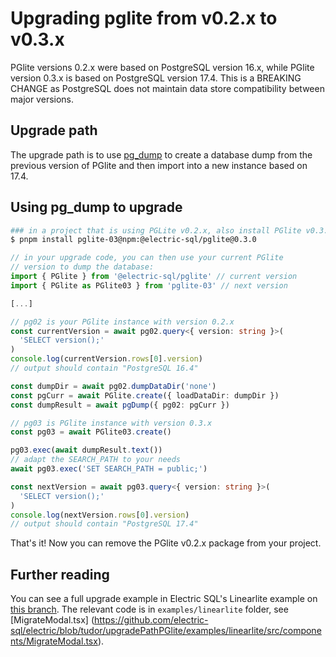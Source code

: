 # Upgrading pglite from v0.2.x to v0.3.x

PGlite versions 0.2.x were based on PostgreSQL version 16.x, while PGlite version 0.3.x is based on PostgreSQL version 17.4. This is a BREAKING CHANGE as PostgreSQL does not maintain data store compatibility between major versions.

## Upgrade path

The upgrade path is to use [pg_dump](https://www.npmjs.com/package/@electric-sql/pglite-tools) to create a database dump from the previous version of PGlite and then import into a new instance based on 17.4.

## Using pg_dump to upgrade

```bash
### in a project that is using PGLite v0.2.x, also install PGlite v0.3.x
$ pnpm install pglite-03@npm:@electric-sql/pglite@0.3.0
```

```ts
// in your upgrade code, you can then use your current PGlite
// version to dump the database:
import { PGlite } from '@electric-sql/pglite' // current version
import { PGlite as PGlite03 } from 'pglite-03' // next version

[...]

// pg02 is your PGlite instance with version 0.2.x
const currentVersion = await pg02.query<{ version: string }>(
  'SELECT version();'
)
console.log(currentVersion.rows[0].version)
// output should contain "PostgreSQL 16.4"

const dumpDir = await pg02.dumpDataDir('none')
const pgCurr = await PGlite.create({ loadDataDir: dumpDir })
const dumpResult = await pgDump({ pg02: pgCurr })

// pg03 is PGlite instance with version 0.3.x
const pg03 = await PGlite03.create()

pg03.exec(await dumpResult.text())
// adapt the SEARCH_PATH to your needs
await pg03.exec('SET SEARCH_PATH = public;')

const nextVersion = await pg03.query<{ version: string }>(
  'SELECT version();'
)
console.log(nextVersion.rows[0].version) 
// output should contain "PostgreSQL 17.4"
```

That's it! Now you can remove the PGlite v0.2.x package from your project.

## Further reading

You can see a full upgrade example in Electric SQL's Linearlite example on [this branch](https://github.com/electric-sql/electric/tree/tudor/upgradePathPGlite). The relevant code is in `examples/linearlite` folder, see [MigrateModal.tsx] (https://github.com/electric-sql/electric/blob/tudor/upgradePathPGlite/examples/linearlite/src/components/MigrateModal.tsx).
